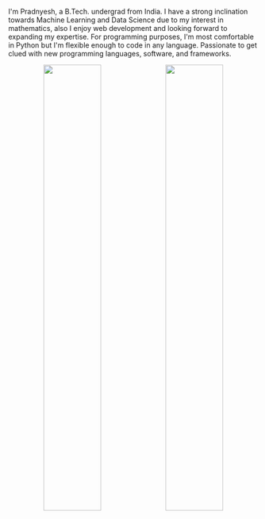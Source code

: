 I'm Pradnyesh, a B.Tech. undergrad from India. I have a strong inclination towards Machine Learning and Data Science due to my interest in mathematics, also I enjoy web development and looking forward to expanding my expertise. For programming purposes, I'm most comfortable in Python but I'm flexible enough to code in any language. Passionate to get clued with new programming languages, software, and frameworks.
<p align="center">
  <img width="48%" src="https://github-readme-stats.vercel.app/api?username=Prad06&show_icons=true&theme=tokyonight" />
  <img width="48%" src="https://github-readme-streak-stats.herokuapp.com/?user=Prad06&theme=tokyonight" />
</p>
